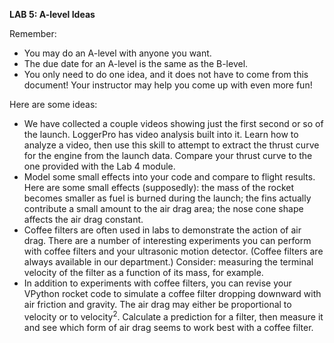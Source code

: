 **LAB 5: A-level Ideas**

Remember:

-   You may do an A-level with anyone you want.
-   The due date for an A-level is the same as the B-level.
-   You only need to do one idea, and it does not have to come from this
    document! Your instructor may help you come up with even more fun!

Here are some ideas:

-   We have collected a couple videos showing just the first second or
    so of the launch. LoggerPro has video analysis built into it. Learn
    how to analyze a video, then use this skill to attempt to extract
    the thrust curve for the engine from the launch data. Compare
    your thrust curve to the one provided with the Lab 4 module.
-   Model some small effects into your code and compare to flight
    results. Here are some small effects (supposedly): the mass of the
    rocket becomes smaller as fuel is burned during the launch; the fins
    actually contribute a small amount to the air drag area; the nose
    cone shape affects the air drag constant.
-   Coffee filters are often used in labs to demonstrate the action of
    air drag. There are a number of interesting experiments you can
    perform with coffee filters and your ultrasonic motion detector.
    (Coffee filters are always available in our department.) Consider:
    measuring the terminal velocity of the filter as a function of its
    mass, for example.
-   In addition to experiments with coffee filters, you can revise your
    VPython rocket code to simulate a coffee filter dropping downward
    with air friction and gravity. The air drag may either be
    proportional to velocity or to velocity$^2$. Calculate a prediction
    for a filter, then measure it and see which form of air drag seems
    to work best with a coffee filter.

